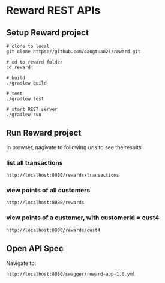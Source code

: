 # Reward REST APIs

## Setup Reward project
```
# clone to local
git clone https://github.com/dangtuan21/reward.git

# cd to reward folder
cd reward

# build
./gradlew build

# test
./gradlew test

# start REST server
./gradlew run
```

## Run Reward project
In browser, nagivate to following urls to see the results
### list all transactions
```
http://localhost:8080/rewards/transactions
```
### view points of all customers
```
http://localhost:8080/rewards
```

### view points of a customer, with customerId = cust4
```
http://localhost:8080/rewards/cust4
```

## Open API Spec
Navigate to:
```
http://localhost:8080/swagger/reward-app-1.0.yml
```
